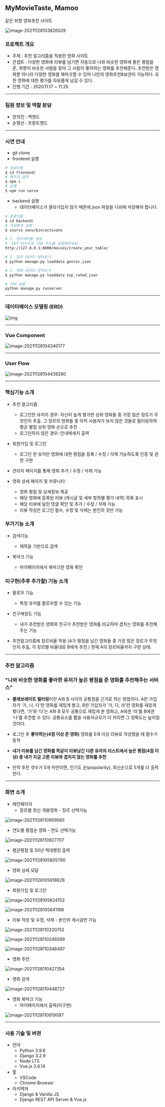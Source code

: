 ## MyMovieTaste, Mamoo

 같은 취향 영화추천 사이트

![image-20211128103826029](README.assets/intro.png)



### 프로젝트 개요

- 주제 : 추천 알고리즘을 적용한 영화 사이트
- 콘셉트 : 다양한 영화에 리뷰를 남기면 자동으로 나와 비슷한 영화에 좋은 평점을 준, 취향이 비슷한 사람을 찾아 그 사람이 좋아하는 영화를 추천해준다. 추천받은 영화뿐 아니라 다양한 영화를 북마크할 수 있어 나만의 영화추천&보관이 가능하다. 또한 영화에 대한 평가를 자유롭게 남길 수 있다.
- 진행 기간 : 2020.11.17 ~ 11.25



---



### 팀원 정보 및 역할 분담

- 방의진 : 백엔드
- 손형선 : 프론트엔드



---

### 시연 안내

- git clone 
- frontend 실행

```bash
# 경로이동
$ cd frontend/
# 패키지 설치
$ npm i
# 실행
$ npm run serve
```

- backend 실행
  - 데이터베이스가 올라가있지 않기 때문에 json 파일을 디비에 저장해야 합니다.

```bash
# 경로이동
$ cd backend/
# 가상환경 실행
$ source venv/bin/activate
```

```bash
# 1. 연도테이블 생성
# 'GET'방식으로 다음 주소를 요청해주세요.
http://127.0.0.1:8000/movies/create_year_table/

# 2. 장르 데이터 받아오기
$ python manage.py loaddata genres.json

# 3. 영화 데이터 받아오기
$ python manage.py loaddata top_rated.json
```

```bash
# 서버 실행
python manage.py runserver
```



---



### 데이터베이스 모델링 (ERD)

![img](https://lh5.googleusercontent.com/kfJ-6f1E8xk-G0uL-ek9vrMLV46Lx_U2ht_TfkdjkZEu9xAv6ERWqqszGTmPN60Im0dtpWrGqcVbTfs4gSiaq4PDA74cCyqLCzWEoamXMbkAOituYyqx12iJe4oUookrEZrr-CjQmsyN)

---



### Vue Component

![image-20211128104340177](README.assets/vue.png)



---

### User Flow

![image-20211128104439260](README.assets/flow.png)



---



### 핵심기능 소개

- 추천 알고리즘
  - 로그인한 유저의 경우: 자신이 높게 평가한 상위 영화들 중 가장 많은 장르가 무엇인지 추출. 그 장르의 영화들 중 아직 사용자가 보지 않은 것들로 필터링하여 평균 별점 상위 영화 순으로 추천
  - 로그인하지 않은 경우: 안내메세지 출력

- 회원가입 및 로그인
  - 로그인 한 유저만 영화에 대한 평점을 등록 / 수정 / 삭제 가능하도록 인증 및 권한 구현

- 관리자 페이지를 통해 영화 추가 / 수정 / 삭제 가능
- 영화 상세 페이지 및 커뮤니티:
  - 영화 평점 및 상세정보 제공
  - 해당 영화에 등록된 리뷰 (게시글 및 세부 항목별 평가 내역) 목록 표시
  - 해당 리뷰에 달린 댓글 확인 및 추가 / 수정 / 삭제 가능
  - 리뷰 작성은 로그인 필수, 수정 및 삭제는 본인의 것만 가능

### 부가기능 소개

- 검색기능
  - 제목을 기반으로 검색

- 북마크 기능
  - 마이페이지에서 북마크한 영화 확인


### 미구현(추후 추가할) 기능 소개

- 팔로우 기능
  - 특정 유저를 팔로우할 수 있는 기능

- 친구매칭도 기능
  - 내가 추천받은 영화와 친구가 추천받은 영화를 비교하여 겹치는 영화를 추천해주는 기능
- 추천알고리즘에 장르비율 적용 (A가 평점을 남긴 영화들 중 가장 많은 장르가 무엇인지 추출, 각 장르별 비율대로 B에게 추천.) 현재 A의 장르비율까지 구한 상태.



---



### 추천 알고리즘 

### "나와 비슷한 영화를 좋아한 유저가 높은 평점을 준 영화를 추천해주는 서비스"

- **콜레보레이트 필터링**이란 A와 B 사이의 공통점을 근거로 하는 방법이다. A란 가입자가 ‘가, 나, 다’란 영화를 재밌게 봤고, B란 가입자가 ‘가, 다, 라’란 영화를 재밌게 봤다면, ‘가’와 ‘다’는 A와 B 모두 공통으로 재밌게 본 영화고, A에겐 ‘라’를 B에겐 ‘나’를 추천할 수 있다. 공통요소를 뽑을 사용자규모가 더 커지면 그 정확도는 높아질 것이다.

- 로그인 후  **좋아하는(4점 이상 준 영화)** 영화를 5개 이상 리뷰로 작성했을 때 함수가 동작
- **내가 리뷰를 남긴 영화를 똑같이 리뷰남긴 다른 유저의 리스트에서 높은 평점(4점 이상) 중 내가 지금 고른 리뷰와 겹치지 않는 영화를 추천**
- 만약 추천 갯수가 5개 미만이면, 인기도 순(popularity), 최신순으로 5개를 더 출력한다.



---



### 화면 소개

- 메인페이지
  - 장르별 최신 개봉영화 - 장르 선택가능

![image-20211128110959565](README.assets/main_genre.png)

- 연도별 평점순 영화 - 연도 선택가능

![image-20211128110927707](README.assets/main_year.png)

- 평균평점 및 50년 역대랭킹 출력

![image-20211128105805790](README.assets/rank.png)

- 영화 상세 모달

![image-20211128105918628](README.assets/movie_detail.png)

- 회원가입 및 로그인

![image-20211128105824153](README.assets/signup.png)

![image-20211128105841198](README.assets/login.png)

- 리뷰 작성 및 수정, 삭제 - 본인의 게시글만 가능

![image-20211128110220752](README.assets/review_c.png)

![image-20211128110246599](README.assets/review_u.png)

![image-20211128110346497](README.assets/review_u2.png)

- 영화 추천

![image-20211128110427354](README.assets/reco.png)

- 영화 검색

![image-20211128110448727](README.assets/search.png)

- 영화 북마크 기능
  - 마이페이지에서 출력(미구현)

![image-20211128110619087](README.assets/bookmark.png)

---



### 사용 기술 및 버젼

- 언어
  - Python 3.9.6
  - Django 3.2.9
  - Node LTS
  - Vue.js 2.6.14
- 툴
  - VSCode
  - Chrome Browser
- 아키텍쳐
  - Django & Vanilla JS
  - Django REST API Server & Vue.js

